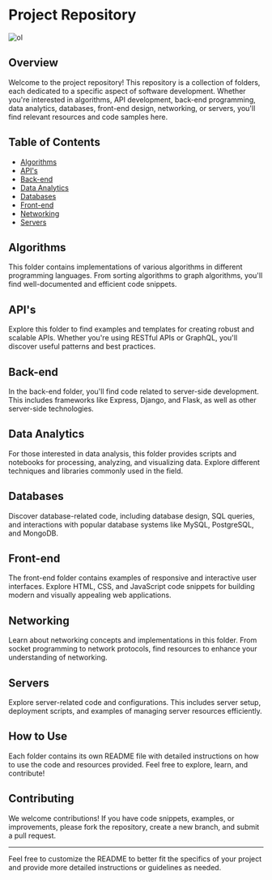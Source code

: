 # Project Repository

![ol](https://github.com/Matidza/Projects/assets/125007667/c6e88bb4-b549-43a6-891d-0e10d298a71e)

## Overview

Welcome to the project repository! This repository is a collection of folders, each dedicated to a specific aspect of software development. Whether you're interested in algorithms, API development, back-end programming, data analytics, databases, front-end design, networking, or servers, you'll find relevant resources and code samples here.

## Table of Contents

- [Algorithms](#algorithms)
- [API's](#apis)
- [Back-end](#back-end)
- [Data Analytics](#data-analytics)
- [Databases](#databases)
- [Front-end](#front-end)
- [Networking](#networking)
- [Servers](#servers)

## Algorithms

This folder contains implementations of various algorithms in different programming languages. From sorting algorithms to graph algorithms, you'll find well-documented and efficient code snippets.

## API's

Explore this folder to find examples and templates for creating robust and scalable APIs. Whether you're using RESTful APIs or GraphQL, you'll discover useful patterns and best practices.

## Back-end

In the back-end folder, you'll find code related to server-side development. This includes frameworks like Express, Django, and Flask, as well as other server-side technologies.

## Data Analytics

For those interested in data analysis, this folder provides scripts and notebooks for processing, analyzing, and visualizing data. Explore different techniques and libraries commonly used in the field.

## Databases

Discover database-related code, including database design, SQL queries, and interactions with popular database systems like MySQL, PostgreSQL, and MongoDB.

## Front-end

The front-end folder contains examples of responsive and interactive user interfaces. Explore HTML, CSS, and JavaScript code snippets for building modern and visually appealing web applications.

## Networking

Learn about networking concepts and implementations in this folder. From socket programming to network protocols, find resources to enhance your understanding of networking.

## Servers

Explore server-related code and configurations. This includes server setup, deployment scripts, and examples of managing server resources efficiently.

## How to Use

Each folder contains its own README file with detailed instructions on how to use the code and resources provided. Feel free to explore, learn, and contribute!

## Contributing

We welcome contributions! If you have code snippets, examples, or improvements, please fork the repository, create a new branch, and submit a pull request.

---

Feel free to customize the README to better fit the specifics of your project and provide more detailed instructions or guidelines as needed.
